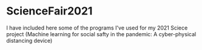 # ScienceFair2021
I have included here some of the programs I've used for my 2021 Sciece project (Machine learning for social safty in the pandemic: A cyber-physical distancing device)

